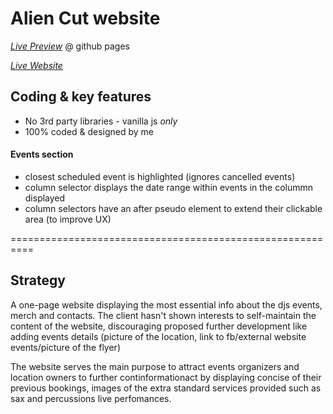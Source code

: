 # Alien Cut website

[_Live Preview_](https://vanillapixel.github.io/aliencut/) @ github pages

[_Live Website_](https://www.aliencut.com/)

## Coding & key features

- No 3rd party libraries - vanilla js _only_
- 100% coded & designed by me

#### Events section

- closest scheduled event is highlighted (ignores cancelled events)
- column selector displays the date range within events in the colummn displayed
- column selectors have an after pseudo element to extend their clickable area (to improve UX)

==========================================================

## Strategy

A one-page website displaying the most essential info about the djs events, merch and contacts.
The client hasn't shown interests to self-maintain the content of the website, discouraging proposed further development like adding events details (picture of the location, link to fb/external website events/picture of the flyer)

The website serves the main purpose to attract events organizers and location owners to further continformationact by displaying concise of their previous bookings, images of the extra standard services provided such as sax and percussions live perfomances.
